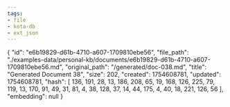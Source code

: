 ```yaml
---
tags:
- file
- kota-db
- ext_json
---
```

{
  "id": "e6b19829-d61b-4710-a607-1709810ebe56",
  "file_path": "./examples-data/personal-kb/documents/e6b19829-d61b-4710-a607-1709810ebe56.md",
  "original_path": "/generated/doc-038.md",
  "title": "Generated Document 38",
  "size": 202,
  "created": 1754608781,
  "updated": 1754608781,
  "hash": [
    136,
    191,
    28,
    13,
    186,
    208,
    65,
    19,
    168,
    126,
    225,
    79,
    119,
    13,
    170,
    91,
    49,
    31,
    81,
    4,
    38,
    128,
    37,
    14,
    44,
    175,
    4,
    40,
    18,
    221,
    126,
    56
  ],
  "embedding": null
}